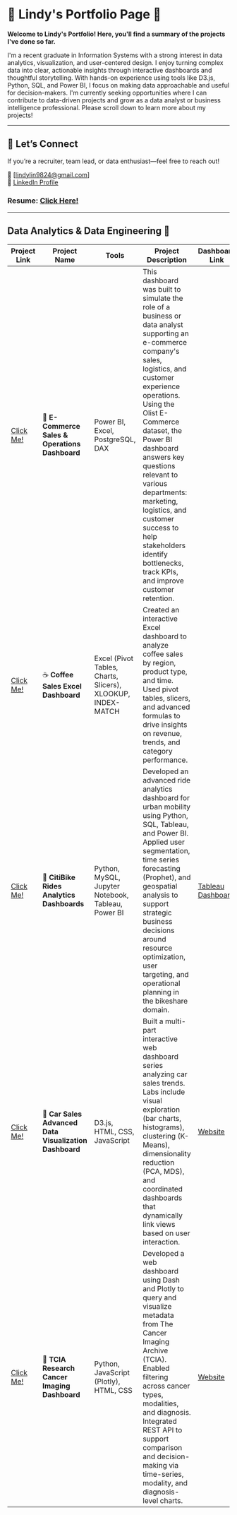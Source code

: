 # 🌻 Lindy's Portfolio Page 🌻

**Welcome to Lindy's Portfolio! Here, you'll find a summary of the projects I've done so far.**

I'm a recent graduate in Information Systems with a strong interest in data analytics, visualization, and user-centered design. I enjoy turning complex data into clear, actionable insights through interactive dashboards and thoughtful storytelling. With hands-on experience using tools like D3.js, Python, SQL, and Power BI, I focus on making data approachable and useful for decision-makers. I'm currently seeking opportunities where I can contribute to data-driven projects and grow as a data analyst or business intelligence professional. Please scroll down to learn more about my projects!

---

## 🤝 Let’s Connect

If you’re a recruiter, team lead, or data enthusiast—feel free to reach out!

📧 [lindylin9824@gmail.com]  
🔗 [LinkedIn Profile](https://www.linkedin.com/in/lindy-lin688/)
### Resume: [Click Here!](https://github.com/Lindy932/Lindy-Portfolio/blob/1be7da82a1a9311508f845482f478bddf50b9c37/LINDY_LRESUME.pdf)



 ---


## Data Analytics & Data Engineering 🚀 

| Project Link | Project Name | Tools | Project Description | Dashboard Link |
|----------|----------|----------|----------|----------|
| [Click Me!](https://github.com/Lindy932/ecommerce_dashboard) | 🧬 **E-Commerce Sales & Operations Dashboard** | Power BI, Excel, PostgreSQL, DAX | This dashboard was built to simulate the role of a business or data analyst supporting an e-commerce company's sales, logistics, and customer experience operations. Using the Olist E-Commerce dataset, the Power BI dashboard answers key questions relevant to various departments: marketing, logistics, and customer success to help stakeholders identify bottlenecks, track KPIs, and improve customer retention. |  |
| [Click Me!](https://github.com/Lindy932/coffee_sales) | ☕ **Coffee Sales Excel Dashboard** | Excel (Pivot Tables, Charts, Slicers), XLOOKUP, INDEX-MATCH | Created an interactive Excel dashboard to analyze coffee sales by region, product type, and time. Used pivot tables, slicers, and advanced formulas to drive insights on revenue, trends, and category performance. |  |
| [Click Me!](https://github.com/Lindy932/bikeshare-dashboard) | 🚴 **CitiBike Rides Analytics Dashboards** | Python, MySQL, Jupyter Notebook, Tableau, Power BI | Developed an advanced ride analytics dashboard for urban mobility using Python, SQL, Tableau, and Power BI. Applied user segmentation, time series forecasting (Prophet), and geospatial analysis to support strategic business decisions around resource optimization, user targeting, and operational planning in the bikeshare domain.| [Tableau Dashboard](https://public.tableau.com/views/BikeshareVisualizationDashboard/Dashboard1?:language=en-US&:sid=&:redirect=auth&:display_count=n&:origin=viz_share_link) |
| [Click Me!](https://github.com/Lindy932/carsales_dashboard) | 🚗 **Car Sales Advanced Data Visualization Dashboard** | D3.js, HTML, CSS, JavaScript | Built a multi-part interactive web dashboard series analyzing car sales trends. Labs include visual exploration (bar charts, histograms), clustering (K-Means), dimensionality reduction (PCA, MDS), and coordinated dashboards that dynamically link views based on user interaction. | [Website](https://lindy932.github.io/carsales_dashboard/) |
| [Click Me!](https://github.com/Lindy932/webgen-dashboard) | 🧬 **TCIA Research Cancer Imaging Dashboard** | Python, JavaScript (Plotly), HTML, CSS | Developed a web dashboard using Dash and Plotly to query and visualize metadata from The Cancer Imaging Archive (TCIA). Enabled filtering across cancer types, modalities, and diagnosis. Integrated REST API to support comparison and decision-making via time-series, modality, and diagnosis-level charts. | [Website](https://lindy932.github.io/webgen-dashboard/) |




